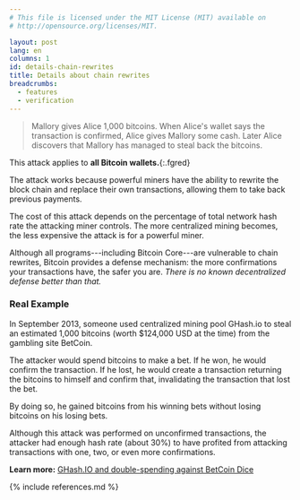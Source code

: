 ```yaml
---
# This file is licensed under the MIT License (MIT) available on
# http://opensource.org/licenses/MIT.

layout: post
lang: en
columns: 1
id: details-chain-rewrites
title: Details about chain rewrites
breadcrumbs:
  - features
  - verification
---
```

> Mallory gives Alice 1,000 bitcoins. When Alice's wallet says the
> transaction is confirmed, Alice gives Mallory some cash. Later Alice
> discovers that Mallory has managed to steal back the bitcoins.

This attack applies to **all Bitcoin wallets.**{:.fgred}

The attack works because powerful miners have the ability to rewrite the
block chain and replace their own transactions, allowing them to take
back previous payments.

The cost of this attack depends on the percentage of total network hash
rate the attacking miner controls. The more centralized mining becomes,
the less expensive the attack is for a powerful miner.

Although all programs---including Bitcoin Core---are
vulnerable to chain rewrites, Bitcoin provides a defense mechanism: the
more confirmations your transactions have, the safer you are. *There is
no known decentralized defense better than that.*

### Real Example

In September 2013, someone used centralized mining pool GHash.io to
steal an estimated 1,000 bitcoins (worth $124,000 USD at the time) from the gambling
site BetCoin.

The attacker would spend bitcoins to make a bet.  If he won, he would
confirm the transaction.  If he lost, he would create a transaction
returning the bitcoins to himself and confirm that, invalidating the
transaction that lost the bet.

By doing so, he gained bitcoins from his winning bets without losing
bitcoins on his losing bets.

Although this attack was performed on unconfirmed transactions, the
attacker had enough hash rate (about 30%) to have profited from
attacking transactions with one, two, or even more confirmations.

**Learn more:** [GHash.IO and double-spending against BetCoin
Dice](https://bitcointalk.org/index.php?topic=327767.0)

{% include references.md %}
